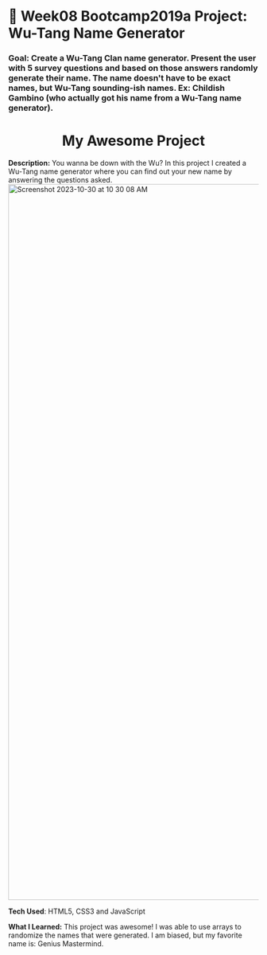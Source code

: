 # 🎤 Week08 Bootcamp2019a Project: Wu-Tang Name Generator

### Goal: Create a Wu-Tang Clan name generator. Present the user with 5 survey questions and based on those answers randomly generate their name. The name doesn't have to be exact names, but Wu-Tang sounding-ish names. Ex: Childish Gambino (who actually got his name from a Wu-Tang name generator).

<h1 align=center>My Awesome Project</h1>
<b>Description:</b> You wanna be down with the Wu? In this project I created a Wu-Tang name generator where you can find out your new name by answering the questions asked. 

<img width="1437" alt="Screenshot 2023-10-30 at 10 30 08 AM" src="https://github.com/briannawillis195/wu-tang-generator-bootcamp/assets/143905399/4822ad30-57b3-4094-b09a-e50bbf866be1">

<b>Tech Used</b>: HTML5, CSS3 and JavaScript

<b>What I Learned:</b> This project was awesome! I was able to use arrays to randomize the names that were generated. I am biased, but my favorite name is: Genius Mastermind.

